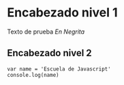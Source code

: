 # Encabezado nivel 1
Texto de prueba
*En Negrita*
## Encabezado nivel 2
    var name = 'Escuela de Javascript'
    console.log(name)